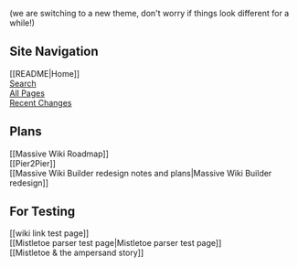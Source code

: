 (we are switching to a new theme, don't worry if things look different for a while!)

## Site Navigation

[[README|Home]]  
[Search](/search.html)  
[All Pages](/all-pages.html)  
[Recent Changes](/recent-pages.html)

## Plans

[[Massive Wiki Roadmap]]  
[[Pier2Pier]]  
[[Massive Wiki Builder redesign notes and plans|Massive Wiki Builder redesign]]     

## For Testing

[[wiki link test page]]  
[[Mistletoe parser test page|Mistletoe parser test page]]  
[[Mistletoe & the ampersand story]]  

